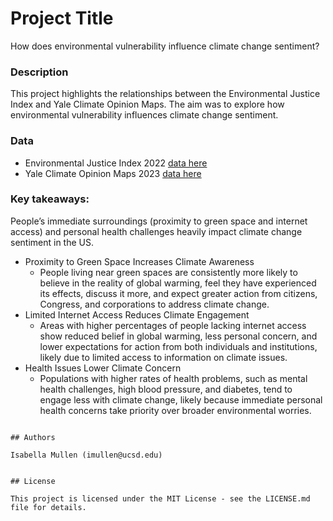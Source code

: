 # Project Title

How does environmental vulnerability influence climate change sentiment?

### Description

This project highlights the relationships between the Environmental Justice Index and Yale Climate Opinion Maps. The aim was to explore how environmental vulnerability influences climate change sentiment. 

### Data

* Environmental Justice Index 2022 [data here](https://eji.cdc.gov/Documents/Data/2022/EJI_2022_Data_Dictionary_508.pdf)
* Yale Climate Opinion Maps 2023 [data here](https://climatecommunication.yale.edu/visualizations-data/ycom-us/)

### Key takeaways:
People’s immediate surroundings (proximity to green space and internet access) and personal health challenges heavily impact climate change sentiment in the US.

* Proximity to Green Space Increases Climate Awareness
  * People living near green spaces are consistently more likely to believe in the reality of global warming, feel they have experienced its effects, discuss it more, and expect greater action from citizens, Congress, and corporations to address climate change.
* Limited Internet Access Reduces Climate Engagement
  * Areas with higher percentages of people lacking internet access show reduced belief in global warming, less personal concern, and lower expectations for action from both individuals and institutions, likely due to limited access to information on climate issues.
* Health Issues Lower Climate Concern
  * Populations with higher rates of health problems, such as mental health challenges, high blood pressure, and diabetes, tend to engage less with climate change, likely because immediate personal health concerns take priority over broader environmental worries.


```

## Authors

Isabella Mullen (imullen@ucsd.edu)


## License

This project is licensed under the MIT License - see the LICENSE.md file for details.
